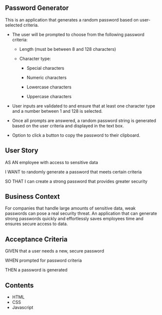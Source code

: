 ## Password Generator

This is an application that generates a random password based on user-selected criteria. 

* The user will be prompted to choose from the following password criteria:

    * Length (must be between 8 and 128 characters)

    * Character type:

        * Special characters 

        * Numeric characters

        * Lowercase characters

        * Uppercase characters

* User inputs are validated to and ensure that at least one character type and a number between 1 and 128 is selected.

* Once all prompts are answered, a random password string is generated based on the user criteria and displayed in the text box. 

* Option to click a button to copy the password to their clipboard.

## User Story

AS AN employee with access to sensitive data

I WANT to randomly generate a password that meets certain criteria

SO THAT I can create a strong password that provides greater security

## Business Context

For companies that handle large amounts of sensitive data, weak passwords can pose a real security threat. An application that can generate strong passwords quickly and effortlessly saves employees time and ensures secure access to data.

## Acceptance Criteria

GIVEN that a user needs a new, secure password

WHEN prompted for password criteria

THEN a password is generated

## Contents

* HTML
* CSS
* Javascript

